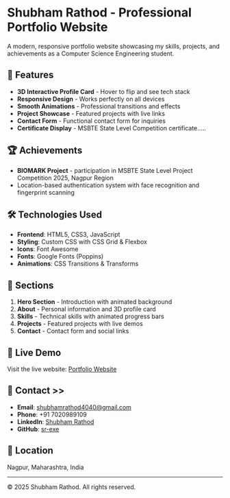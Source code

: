 # Shubham Rathod - Professional Portfolio Website

A modern, responsive portfolio website showcasing my skills, projects, and achievements as a Computer Science Engineering student.

## 🌟 Features

- **3D Interactive Profile Card** - Hover to flip and see tech stack
- **Responsive Design** - Works perfectly on all devices
- **Smooth Animations** - Professional transitions and effects
- **Project Showcase** - Featured projects with live links
- **Contact Form** - Functional contact form for inquiries
- **Certificate Display** - MSBTE State Level Competition certificate.....

## 🏆 Achievements

- **BIOMARK Project** - participation in MSBTE State Level Project Competition 2025, Nagpur Region
- Location-based authentication system with face recognition and fingerprint scanning

## 🛠️ Technologies Used

- **Frontend**: HTML5, CSS3, JavaScript
- **Styling**: Custom CSS with CSS Grid & Flexbox
- **Icons**: Font Awesome
- **Fonts**: Google Fonts (Poppins)
- **Animations**: CSS Transitions & Transforms

## 📱 Sections

1. **Hero Section** - Introduction with animated background
2. **About** - Personal information and 3D profile card
3. **Skills** - Technical skills with animated progress bars
4. **Projects** - Featured projects with live demos
5. **Contact** - Contact form and social links

## 🚀 Live Demo

Visit the live website: [Portfolio Website](https://sr-exe.github.io/portfolio-website/)

## 📧 Contact >>

- **Email**: shubhamrathod4040@gmail.com
- **Phone**: +91 7020989109
- **LinkedIn**: [Shubham Rathod](https://www.linkedin.com/in/shubham-rathod-337b40384)
- **GitHub**: [sr-exe](https://github.com/sr-exe)

## 📍 Location

Nagpur, Maharashtra, India

---

© 2025 Shubham Rathod. All rights reserved.
